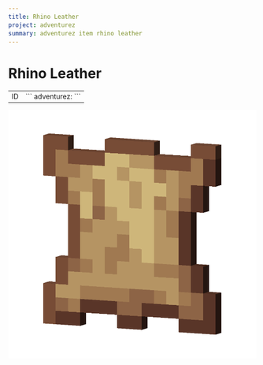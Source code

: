 ```yaml
---
title: Rhino Leather
project: adventurez
summary: adventurez item rhino leather
---
```

# Rhino Leather
<div class="combi">
<div class="divthing">
<table class="tablething">
    <tbody>
        <tr>
            <td class="first-column">ID</td>
            <td class="second-column">
            ```
            adventurez:
            ```
            </td>
        </tr>
    </tbody>
</table>
</div>
<div class="div-img-center">
<img src="../../../../assets/adventurez/items/rhino_leather.png" loading="lazy" />
</div>
</div>
